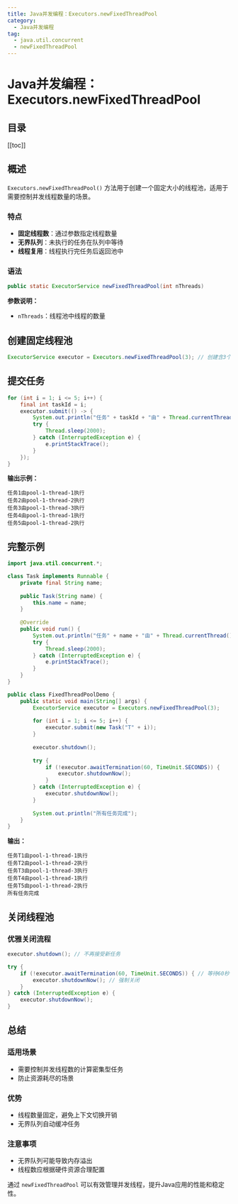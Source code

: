 ```yaml
---
title: Java并发编程：Executors.newFixedThreadPool
category:
  - Java并发编程
tag:
  - java.util.concurrent
  - newFixedThreadPool
---
```


# Java并发编程：Executors.newFixedThreadPool

## 目录

[[toc]]

## 概述

`Executors.newFixedThreadPool()` 方法用于创建一个固定大小的线程池，适用于需要控制并发线程数量的场景。

### 特点

- **固定线程数**：通过参数指定线程数量
- **无界队列**：未执行的任务在队列中等待
- **线程复用**：线程执行完任务后返回池中

### 语法

```java
public static ExecutorService newFixedThreadPool(int nThreads)
```

**参数说明：**
- `nThreads`：线程池中线程的数量

## 创建固定线程池

```java
ExecutorService executor = Executors.newFixedThreadPool(3); // 创建含3个线程的线程池
```

## 提交任务

```java
for (int i = 1; i <= 5; i++) {
    final int taskId = i;
    executor.submit(() -> {
        System.out.println("任务" + taskId + "由" + Thread.currentThread().getName() + "执行");
        try { 
            Thread.sleep(2000); 
        } catch (InterruptedException e) { 
            e.printStackTrace(); 
        }
    });
}
```

**输出示例：**
```
任务1由pool-1-thread-1执行
任务2由pool-1-thread-2执行
任务3由pool-1-thread-3执行
任务4由pool-1-thread-1执行
任务5由pool-1-thread-2执行
```

## 完整示例

```java
import java.util.concurrent.*;

class Task implements Runnable {
    private final String name;
    
    public Task(String name) { 
        this.name = name; 
    }
    
    @Override
    public void run() {
        System.out.println("任务" + name + "由" + Thread.currentThread().getName() + "执行");
        try { 
            Thread.sleep(2000); 
        } catch (InterruptedException e) { 
            e.printStackTrace(); 
        }
    }
}

public class FixedThreadPoolDemo {
    public static void main(String[] args) {
        ExecutorService executor = Executors.newFixedThreadPool(3);
        
        for (int i = 1; i <= 5; i++) {
            executor.submit(new Task("T" + i));
        }
        
        executor.shutdown();
        
        try {
            if (!executor.awaitTermination(60, TimeUnit.SECONDS)) {
                executor.shutdownNow();
            }
        } catch (InterruptedException e) {
            executor.shutdownNow();
        }
        
        System.out.println("所有任务完成");
    }
}
```

**输出：**
```
任务T1由pool-1-thread-1执行
任务T2由pool-1-thread-2执行
任务T3由pool-1-thread-3执行
任务T4由pool-1-thread-1执行
任务T5由pool-1-thread-2执行
所有任务完成
```

## 关闭线程池

### 优雅关闭流程

```java
executor.shutdown(); // 不再接受新任务

try {
    if (!executor.awaitTermination(60, TimeUnit.SECONDS)) { // 等待60秒
        executor.shutdownNow(); // 强制关闭
    }
} catch (InterruptedException e) {
    executor.shutdownNow();
}
```

## 总结

### 适用场景
- 需要控制并发线程数的计算密集型任务
- 防止资源耗尽的场景

### 优势
- 线程数量固定，避免上下文切换开销
- 无界队列自动缓冲任务

### 注意事项
- 无界队列可能导致内存溢出
- 线程数应根据硬件资源合理配置

通过 `newFixedThreadPool` 可以有效管理并发线程，提升Java应用的性能和稳定性。